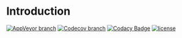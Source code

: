 # Introduction

[![AppVeyor branch](https://img.shields.io/appveyor/ci/JimbeanZN/hulkout/master.svg)](https://ci.appveyor.com/project/JimbeanZN/hulkout)
[![Codecov branch](https://img.shields.io/codecov/c/github/JimbeanZN/hulkout/master.svg)](https://codecov.io/gh/JimbeanZN/hulkout)
[![Codacy Badge](https://api.codacy.com/project/badge/Grade/9b8f11ede67f45158ded7fd858189c80)](https://www.codacy.com/app/JimbeanZN/hulkout?utm_source=github.com&utm_medium=referral&utm_content=JimbeanZN/hulkout&utm_campaign=badger)
[![license](https://img.shields.io/github/license/mashape/apistatus.svg)](https://github.com/JimbeanZN/hulkout/blob/master/LICENSE)
